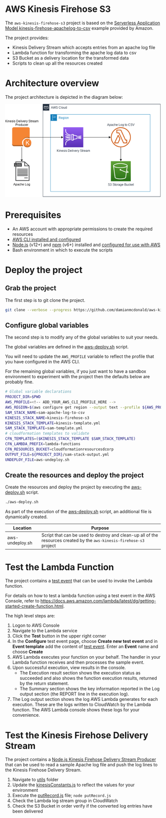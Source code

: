 # AWS Kinesis Firehose S3

The `aws-kinesis-firehose-s3` project is based on the [Serverless Application Model kinesis-firehose-apachelog-to-csv](https://github.com/aws-samples/serverless-app-examples/tree/master/javascript/kinesis-firehose-apachelog-to-csv) example provided by Amazon.

The project provides:

* Kinesis Delivery Stream which accepts entries from an apache log file
* Lambda function for transforming the apache log data to csv
* S3 Bucket as a delivery location for the transformed data
* Scripts to clean up all the resources created

# Architecture overview

The project architecture is depicted in the diagram below:

![Architecture diagram](.assets/architecture.png)

# Prerequisites

* An AWS account with appropriate permissions to create the required resources
* [AWS CLI installed and configured](https://docs.aws.amazon.com/cli/latest/userguide/install-cliv1.html)
* [Node.js](https://nodejs.org/en/) (v12+) and [npm](https://www.npmjs.com/) (v6+) installed and [configured for use with AWS](https://docs.aws.amazon.com/sdk-for-javascript/v2/developer-guide/getting-started-nodejs.html)
* Bash environment in which to execute the scripts

# Deploy the project

## Grab the project 

The first step is to git clone the project.

```bash
git clone --verbose --progress https://github.com/damianmcdonald/aws-kinesis-firehouse-s3 aws-kinesis-firehouse-s3
```

## Configure global variables

The second step is to modify any of the global variables to suit your needs.

The global variables are defined in the [aws-deploy.sh](aws-deploy.sh) script.

You will need to update the `AWS_PROFILE` variable to reflect the profile that you have configured in the AWS CLI.

For the remaining global variables, if you just want to have a sandbox environment to experiment with the project then the defaults below are probably fine.

```bash
# Global variable declarations
PROJECT_DIR=$PWD
AWS_PROFILE=<!-- ADD_YOUR_AWS_CLI_PROFILE_HERE -->
AWS_REGION=$(aws configure get region --output text --profile ${AWS_PROFILE})
SAM_STACK_NAME=sam-apache-log-to-csv
KINESIS_STACK_NAME=kinesis-firehose-s3
KINESIS_STACK_TEMPLATE=kinesis-template.yml
SAM_STACK_TEMPLATE=sam-template.yml
# cloudformation templates to validate
CFN_TEMPLATES=($KINESIS_STACK_TEMPLATE $SAM_STACK_TEMPLATE)
CFN_LAMBDA_PREFIX=lambda-functions
CFN_RESOURCES_BUCKET=cloudformationresourcesdcorp
OUTPUT_FILE=${PROJECT_DIR}/sam-stack-output.yml
UNDEPLOY_FILE=aws-undeploy.sh
```

## Create the resources and deploy the project

Create the resources and deploy the project by executing the [aws-deploy.sh](aws-deploy.sh) script.

```bash
./aws-deploy.sh
```

As part of the execution of the [aws-deploy.sh](aws-deploy.sh) script, an additional file is dynamically created.

Location | Purpose
------------ | -------------
aws-undeploy.sh | Script that can be used to destroy and clean-up all of the resources created by the `aws-kinesis-firehose-s3` project

# Test the Lambda Function

The project contains a [test event](test/test-event.json) that can be used to invoke the Lambda function.

For details on how to test a lambda function using a test event in the AWS Console, refer to https://docs.aws.amazon.com/lambda/latest/dg/getting-started-create-function.html.

The high level steps are:

1. Logon to AWS Console
2. Navigate to the Lambda service
3. Click the **Test** button in the upper right corner
4. In the **Configure** test event page, choose **Create new test event** and in **Event template** add the content of [test event](test/test-event.json). Enter an **Event** name and choose **Create**
5. AWS Lambda executes your function on your behalf. The handler in your Lambda function receives and then processes the sample event.
6. Upon successful execution, view results in the console.
	* The Execution result section shows the execution status as succeeded and also shows the function execution results, returned by the return statement.
	* The Summary section shows the key information reported in the Log output section (the REPORT line in the execution log).
7. The Log output section shows the log AWS Lambda generates for each execution. These are the logs written to CloudWatch by the Lambda function. The AWS Lambda console shows these logs for your convenience.

# Test the Kinesis Firehose Delivery Stream

The project contains a [Node.js Kinesis Firehose Delivery Stream Producer](utils/putRecord.js) that can be used to read a sample Apache log file and push the log lines to the Kinesis Firehose Delivery Stream.

1. Navigate to [utils](utils) folder
2. Update the [kinesisConstants.js](kinesisConstants.js) to reflect the values for your environment
3. Execute the [putRecord.js](putRecord.js) file; `node putRecord.js`
4. Check the Lambda log stream group in CloudWatch
5. Check the S3 Bucket in order verify if the converted log entries have been delivered 